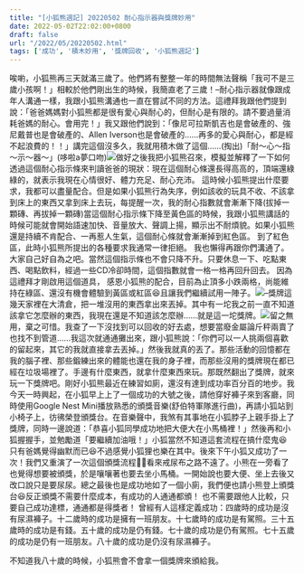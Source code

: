 ```yaml
---
title: "[小狐熊週記] 20220502 耐心指示器與獎牌妙用"
date: 2022-05-02T22:02:00+0800
draft: false
url: "/2022/05/20220502.html"
tags: ['成功', '積木妙用', '獎牌回收', '小狐熊週記']
---
```


唉喲，小狐熊再三天就滿三歲了。他們將有整整一年的時間無法聲稱「我可不是三歲小孩啊！」相較於他們剛出生的時候，我簡直老了三歲！–耐心指示器就像跟成年人溝通一樣，我跟小狐熊溝通也一直在嘗試不同的方法。這禮拜我跟他們提到說：「爸爸媽媽對小狐熊都是很有愛心與耐心的，但耐心是有限的。請不要過量消耗爸媽的耐心。會用完！」我又跟他們說到：「像尼可拉斯凱吉也是會破產的、強尼戴普也是會破產的、Allen Iverson也是會破產的……再多的愛心與耐心，都是經不起浪費的！！」講完這個沒多久，我就用積木做了這個……(掏出)「耐～心～指～示～器～」(哆啦a夢口吻)![](https://i.imgur.com/xli5ZaK.png)做好之後我把小狐熊召來，模擬並解釋了一下如何透過這個耐心指示條來判讀爸爸的現狀：現在這個耐心條還長得高高的，頂端還綠綠的，就表示我現在心情很好、體力充足、耐心充沛。
這時候小狐熊提出什麼要求，我都可以盡量配合。但是如果小狐熊行為失序，例如該收的玩具不收、不該拿到床上的東西又拿到床上去玩，每提醒一次，我的耐心指數就會漸漸下降(拔掉一顆磚、再拔掉一顆磚)當這個耐心指示條下降至黃色區的時候，我跟小狐熊講話的時候可能就會開始語速加快、音量放大、聲調上揚，顯示出不耐煩貌。如果小狐熊還是持續不肯配合、一再惹人生氣，這個耐心條就會漸漸掉到紅色區。
到了紅色區，此時小狐熊所提出的各種要求我通常一律拒絕。
我也懶得再跟你們溝通了。大家自己好自為之吧。當然這個指示條也不會只降不升。只要休息一下、吃點東西、喝點飲料，經過一些CD冷卻時間，這個指數就會一格一格再回升回去。
因為這禮拜才剛啟用這個道具，
感恩小狐熊的配合，目前為止頂多小跌兩格，尚能維持在綠區、還沒有機會體驗到黃區或紅區😆且讓我們繼續試用一陣子。![](https://i.imgur.com/WqiObwJ.png)–獎牌這幾天家裡在大清倉，把一堆沒用的東西拿出來丟掉。其中有一坨我之前一直不知道該拿它怎麼辦的東西，我現在還是不知道該怎麼辦……就是這一坨獎牌。![](https://i.imgur.com/nOOxp3q.jpg)留之無用，棄之可惜。我查了一下沒找到可以回收的好去處，想要當廢金屬論斤秤兩賣了也找不到管道……我這次就通通攤出來，跟小狐熊說：「你們可以一人挑兩個喜歡的留起來，其它的我就直接拿去丟掉。」然後我就真的丟了。那些活動的回憶都在我的腦子裡、那些鍛練出來的體能也還在我的身子裡，而那些沒用的獎牌現在都已經在垃圾場裡了。手邊有什麼東西，就拿什麼東西來玩。那既然翻出了獎牌，就來玩一下獎牌吧。剛好小狐熊最近在練習如廁，還沒有達到成功率百分百的地步。我今天一時興起，在小狐早上上了一個成功的大號之後，請他穿好褲子來到客廳，同時使用Google Nest Mini播放熟悉的頒獎音樂(舒伯特軍隊進行曲)，再請小狐站到小椅子上，彷彿榮登頒獎台。在音樂聲中，我煞有其事地在小狐脖子上親手掛上了獎牌，同時一邊說道：「恭喜小狐同學成功地把大便大在小馬桶裡！」然後再和小狐握握手，並勉勵道「要繼續加油哦！」小狐當然不知道這套流程在搞什麼鬼😆 只有爸媽覺得幽默而已😆不過感覺小狐狸也樂在其中。後來下午小狐又成功了一次！我們又重演了一次這個頒獎流程🤣🤣看來戒尿布之路不遠了。小熊在一旁看了也覺得想要被頒獎，於是嚷嚷著也要去坐小馬桶。一開始說也要大便、坐上去後又改口說只是要尿尿。總之最後也是成功地如了一個小廁，我們便也請小熊登上頒獎台😆反正頒獎不需要什麼成本，有成功的人通通都頒！
也不需要跟他人比較，只要自己成功達標，通通都是得獎者！
曾經有人這樣定義成功：四歲時的成功是沒有尿濕褲子。十二歲時的成功是擁有一班朋友。十七歲時的成功是有駕照。三十五歲時的成功是有錢。五十歲的成功是仍有錢。七十歲的成功是仍有駕照。七十五歲的成功是仍有一班朋友。八十歲的成功是仍沒有尿濕褲子。

不知道我八十歲的時候，小狐熊會不會拿一個獎牌來頒給我。
